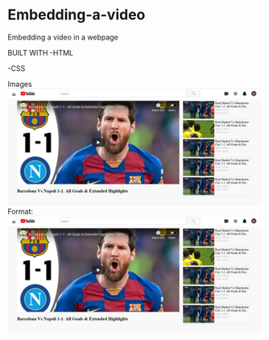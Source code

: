 # Embedding-a-video
Embedding a video in a webpage

BUILT WITH
-HTML

-CSS


Images
![GitHub Logo](/images/embedding-video.png)
Format: ![Alt Text](/images/embedding-video.png)
